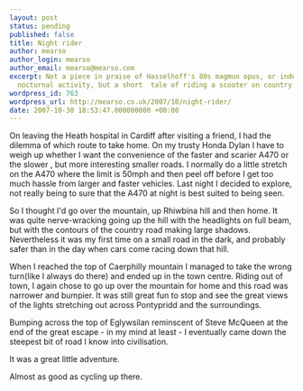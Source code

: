 ```yaml
---
layout: post
status: pending
published: false
title: Night rider
author: mearso
author_login: mearso
author_email: mearso@mearso.com
excerpt: Not a piece in praise of Hasselhoff's 80s magmun opus, or indeed some depraved
  nocturnal activity, but a short  tale of riding a scooter on country roads at night.
wordpress_id: 763
wordpress_url: http://mearso.co.uk/2007/10/night-rider/
date: 2007-10-30 18:53:47.000000000 +00:00
---
```

On leaving the Heath hospital in Cardiff after visiting a friend, I had the dilemma of which route to take home. On my trusty Honda Dylan I have to weigh up whether I want the convenience of the faster and scarier A470 or the slower , but more interesting smaller roads.  I normally do a little stretch on the A470 where the limit is 50mph and then peel off before I get too much hassle from larger and faster vehicles.  Last night I decided to explore, not really being to sure that the A470 at night is best suited to being seen.

So I thought I'd go over the mountain, up Rhiwbina hill and then home. It was quite nerve-wracking going up the hill with the headlights on full beam, but with the contours of the country road making large shadows. Nevertheless it was my first time on a small road in the dark, and probably safer than in the day when cars come racing down that hill.

When  I reached the top of Caerphilly mountain I managed to take the wrong turn(like I always do there) and ended up in the town centre. Riding out of town, I again chose to go up over the mountain for home and this road was narrower and bumpier. It was still great fun to stop and see the great views of the lights stretching out across Pontypridd and the surroundings.

Bumping across the top of Eglywsilan reminscent of Steve McQueen at the end of the great escape - in my mind at least - I eventually came down the steepest bit of road I know into civilisation.

It was a great little adventure.

Almost as good as cycling up there. 
